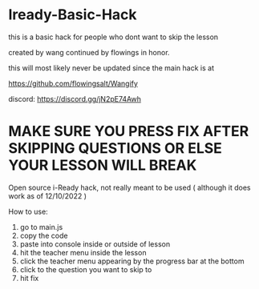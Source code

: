 # Iready-Basic-Hack
this is a basic hack for people who dont want to skip the lesson 

created by wang
continued by flowings in honor.

this will most likely never be updated since the main hack is at

https://github.com/flowingsalt/Wangify

discord:
https://discord.gg/jN2pE74Awh

# **MAKE SURE YOU PRESS FIX AFTER SKIPPING QUESTIONS OR ELSE YOUR LESSON WILL BREAK** <br>
Open source i-Ready hack, not really meant to be used ( although it does work as of 12/10/2022 )

How to use:

1. go to main.js
2. copy the code
3. paste into console inside or outside of lesson
4. hit the teacher menu inside the lesson
5. click the teacher menu appearing by the progress bar at the bottom
6. click to the question you want to skip to
7. hit fix
